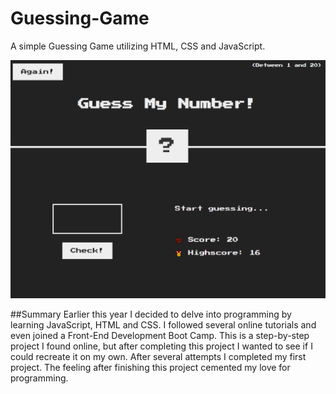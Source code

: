 # Guessing-Game
A simple Guessing Game utilizing HTML, CSS and JavaScript. 

![WebPage](Webpage.PNG)

##Summary
Earlier this year I decided to delve into programming by learning JavaScript, HTML and CSS. I followed several online tutorials and even joined a Front-End Development Boot Camp. This is a step-by-step project I found online, but after completing this project I wanted to see if I could recreate it on my own. After several attempts I completed my first project. The feeling after finishing this project cemented my love for programming.
